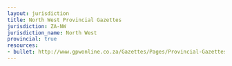 ```yaml
---
layout: jurisdiction
title: North West Provincial Gazettes
jurisdiction: ZA-NW
jurisdiction_name: North West
provincial: true
resources:
- bullet: http://www.gpwonline.co.za/Gazettes/Pages/Provincial-Gazettes-North-West.aspx
---
```

